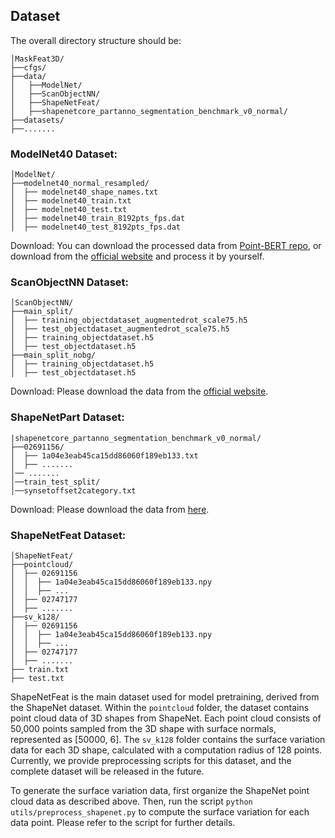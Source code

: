 ## Dataset

The overall directory structure should be:
```
│MaskFeat3D/
├──cfgs/
├──data/
│   ├──ModelNet/
│   ├──ScanObjectNN/
│   ├──ShapeNetFeat/
│   ├──shapenetcore_partanno_segmentation_benchmark_v0_normal/
├──datasets/
├──.......
```

### ModelNet40 Dataset: 
```
│ModelNet/
├──modelnet40_normal_resampled/
│  ├── modelnet40_shape_names.txt
│  ├── modelnet40_train.txt
│  ├── modelnet40_test.txt
│  ├── modelnet40_train_8192pts_fps.dat
│  ├── modelnet40_test_8192pts_fps.dat
```
Download: You can download the processed data from [Point-BERT repo](https://github.com/lulutang0608/Point-BERT/blob/49e2c7407d351ce8fe65764bbddd5d9c0e0a4c52/DATASET.md), or download from the [official website](https://modelnet.cs.princeton.edu/#) and process it by yourself.

### ScanObjectNN Dataset:
```
│ScanObjectNN/
├──main_split/
│  ├── training_objectdataset_augmentedrot_scale75.h5
│  ├── test_objectdataset_augmentedrot_scale75.h5
│  ├── training_objectdataset.h5
│  ├── test_objectdataset.h5
├──main_split_nobg/
│  ├── training_objectdataset.h5
│  ├── test_objectdataset.h5
```
Download: Please download the data from the [official website](https://hkust-vgd.github.io/scanobjectnn/).

### ShapeNetPart Dataset:
```
|shapenetcore_partanno_segmentation_benchmark_v0_normal/
├──02691156/
│  ├── 1a04e3eab45ca15dd86060f189eb133.txt
│  ├── .......
│── .......
│──train_test_split/
│──synsetoffset2category.txt
```
Download: Please download the data from [here](https://shapenet.cs.stanford.edu/media/shapenetcore_partanno_segmentation_benchmark_v0_normal.zip). 

### ShapeNetFeat Dataset:
```
│ShapeNetFeat/
├──pointcloud/
│  ├── 02691156
│  │  ├── 1a04e3eab45ca15dd86060f189eb133.npy
│  │  ├── ...
│  ├── 02747177
│  ├── .......
├──sv_k128/
│  ├── 02691156
│  │  ├── 1a04e3eab45ca15dd86060f189eb133.npy
│  │  ├── ...
│  ├── 02747177
│  ├── .......
├── train.txt
├── test.txt
```

ShapeNetFeat is the main dataset used for model pretraining, derived from the ShapeNet dataset. Within the `pointcloud` folder, the dataset contains point cloud data of 3D shapes from ShapeNet. Each point cloud consists of 50,000 points sampled from the 3D shape with surface normals, represented as [50000, 6]. The `sv_k128` folder contains the surface variation data for each 3D shape, calculated with a computation radius of 128 points. Currently, we provide preprocessing scripts for this dataset, and the complete dataset will be released in the future.

To generate the surface variation data, first organize the ShapeNet point cloud data as described above. Then, run the script `python utils/preprocess_shapenet.py` to compute the surface variation for each data point. Please refer to the script for further details.

